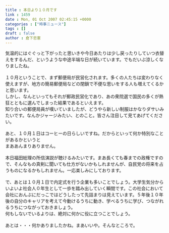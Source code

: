 ```yaml
---
title : 本日より１０月です
link : 1459
date : Mon, 01 Oct 2007 02:45:15 +0000
categories : ["時事ニュース"]
tags : []
draft : false
author : 倉下忠憲
---
```


気温的にはぐぐっと下がったと思いきや今日あたりは少し戻ったりしていつ衣替えをするんだ、というような中途半端な日が続いています。でもだいぶ涼しくなりましたね。<BR><BR>１０月ということで、まず郵便局が民営化されます。多くの人たちは変わりなく使えますが、地方の簡易郵便局などの閉鎖で不便な思いをする人も増えてくるかと思います。<BR>しかし、なんといってもそれが郵政民営化であり、あの衆院選で国民の多くが熱狂とともに選んでしまった結果であるといえます。<BR>知り合いの郵便局員が嘆いていましたが、どうやら新しい制服はかなりダサいみたいです。なんかジャージみたい、とのこと。皆さん注目して見てあげてください。<BR><BR>あと、１０月１日はコーヒーの日らしいですね。だからといって何か特別なことがあるかというと<BR>まああんまりありません。<BR><BR>本日福田総理の所信演説が聴けるみたいです。まあ長くても春までの政権ですので、そんなもの真剣に聞いても仕方がないかもしれませんが、自民党の将来を占うものになるかもしれません。一応楽しみにしております。<BR><BR>で、あとは１０月１日で内定式を行う企業も多いことでしょう。大学生気分からいよいよ社会人０年生として一歩を踏み出していく瞬間です。この社会において会社におんぶにだっこではどうしたって先詰まりは見えています。５年後１０年後の自分のキャリアを考えて今動けるうちに動き、学べるうちに学び、つながれるうちにつながっておきましょう。<BR>何もしないでいるよりは、絶対に何かに役に立つことでしょう。<BR><BR>あとは・・・何かありましたかね。まあいいや。そんなところで。<br><br>
